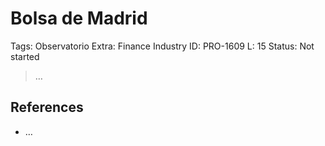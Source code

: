 # Bolsa de Madrid

Tags: Observatorio
Extra: Finance Industry
ID: PRO-1609
L: 15
Status: Not started

> …
> 

## References

- …